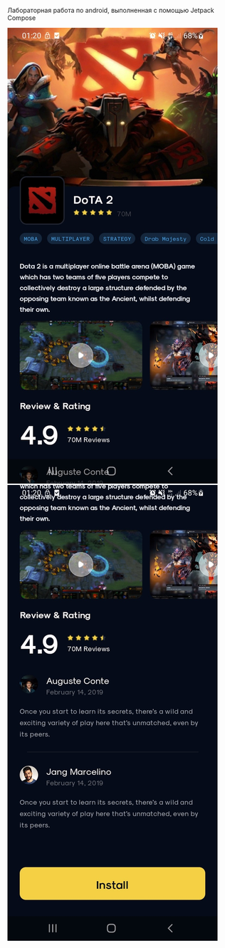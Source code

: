 Лабораторная работа по android, выполненная с помощью Jetpack Compose


![Alt text](screens/screen1.jpg)
![Alt text](screens/screen2.jpg)